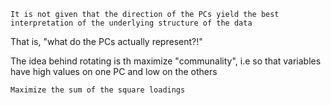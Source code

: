 	It is not given that the direction of the PCs yield the best 
    interpretation of the underlying structure of the data

That is, "what do the PCs actually represent?!"

The idea behind rotating is th maximize "communality", i.e so that variables have high values on one PC and low on the others

	Maximize the sum of the square loadings